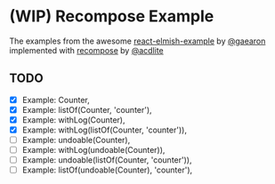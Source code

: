 (WIP) Recompose Example
=====================

The examples from the awesome [react-elmish-example](https://github.com/gaearon/react-elmish-example) by [@gaearon](https://github.com/gaearon) implemented with [recompose](https://github.com/acdlite/recompose) by [@acdlite](https://github.com/acdlite)


## TODO

- [x] Example: Counter,
- [x] Example: listOf(Counter, 'counter'),
- [x] Example: withLog(Counter),
- [x] Example: withLog(listOf(Counter, 'counter')),
- [ ] Example: undoable(Counter),
- [ ] Example: withLog(undoable(Counter)),
- [ ] Example: undoable(listOf(Counter, 'counter')),
- [ ] Example: listOf(undoable(Counter), 'counter'),

